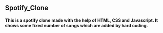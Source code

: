 ﻿## Spotify_Clone
#### This is a spotify clone made with the help of HTML, CSS and Javascript. It shows some fixed number of songs which are added by hard coding.
